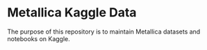# Metallica Kaggle Data

The purpose of this repository is to maintain Metallica datasets and notebooks on Kaggle.